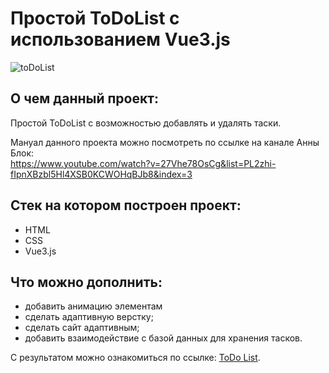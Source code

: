 # Простой ToDoList с использованием Vue3.js

![toDoList](https://github.com/rocketsaladgirl/todolist/assets/114432448/67bd8118-890d-45b3-be38-2c9f9c7c9916)

## О чем данный проект:

Простой ToDoList с возможностью добавлять и удалять таски. 

Мануал данного проекта можно посмотреть по ссылке на канале Анны Блок:  
https://www.youtube.com/watch?v=27Vhe78OsCg&list=PL2zhi-fIpnXBzbl5Hl4XSB0KCWOHqBJb8&index=3

## Стек на котором построен проект:
+ HTML
+ CSS
+ Vue3.js

## Что можно дополнить:
+ добавить анимацию элементам
+ сделать адаптивную верстку;
+ сделать сайт адаптивным;
+ добавить взаимодействие с базой данных для хранения тасков.

С результатом можно ознакомиться по ссылке: [ToDo List](https://rocketsaladgirl.github.io/kembang-flower-shop/).
